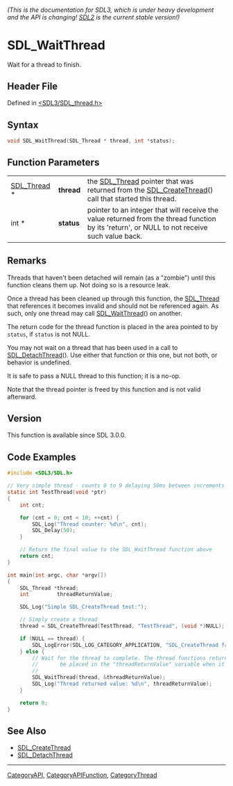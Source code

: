 ###### (This is the documentation for SDL3, which is under heavy development and the API is changing! [SDL2](https://wiki.libsdl.org/SDL2/) is the current stable version!)
# SDL_WaitThread

Wait for a thread to finish.

## Header File

Defined in [<SDL3/SDL_thread.h>](https://github.com/libsdl-org/SDL/blob/main/include/SDL3/SDL_thread.h)

## Syntax

```c
void SDL_WaitThread(SDL_Thread * thread, int *status);
```

## Function Parameters

|                            |            |                                                                                                                                              |
| -------------------------- | ---------- | -------------------------------------------------------------------------------------------------------------------------------------------- |
| [SDL_Thread](SDL_Thread) * | **thread** | the [SDL_Thread](SDL_Thread) pointer that was returned from the [SDL_CreateThread](SDL_CreateThread)() call that started this thread.        |
| int *                      | **status** | pointer to an integer that will receive the value returned from the thread function by its 'return', or NULL to not receive such value back. |

## Remarks

Threads that haven't been detached will remain (as a "zombie") until this
function cleans them up. Not doing so is a resource leak.

Once a thread has been cleaned up through this function, the
[SDL_Thread](SDL_Thread) that references it becomes invalid and should not
be referenced again. As such, only one thread may call
[SDL_WaitThread](SDL_WaitThread)() on another.

The return code for the thread function is placed in the area pointed to by
`status`, if `status` is not NULL.

You may not wait on a thread that has been used in a call to
[SDL_DetachThread](SDL_DetachThread)(). Use either that function or this
one, but not both, or behavior is undefined.

It is safe to pass a NULL thread to this function; it is a no-op.

Note that the thread pointer is freed by this function and is not valid
afterward.

## Version

This function is available since SDL 3.0.0.

## Code Examples

```c
#include <SDL3/SDL.h>

// Very simple thread - counts 0 to 9 delaying 50ms between increments
static int TestThread(void *ptr)
{
    int cnt;

    for (cnt = 0; cnt < 10; ++cnt) {
        SDL_Log("Thread counter: %d\n", cnt);
        SDL_Delay(50);
    }

    // Return the final value to the SDL_WaitThread function above
    return cnt;
}

int main(int argc, char *argv[])
{
    SDL_Thread *thread;
    int         threadReturnValue;

    SDL_Log("Simple SDL_CreateThread test:");

    // Simply create a thread
    thread = SDL_CreateThread(TestThread, "TestThread", (void *)NULL);

    if (NULL == thread) {
        SDL_LogError(SDL_LOG_CATEGORY_APPLICATION, "SDL_CreateThread failed: %s\n", SDL_GetError());
    } else {
        // Wait for the thread to complete. The thread functions return code will
        //       be placed in the "threadReturnValue" variable when it completes.
        //
        SDL_WaitThread(thread, &threadReturnValue);
        SDL_Log("Thread returned value: %d\n", threadReturnValue);
    }

    return 0;
}
```

## See Also

- [SDL_CreateThread](SDL_CreateThread)
- [SDL_DetachThread](SDL_DetachThread)

----
[CategoryAPI](CategoryAPI), [CategoryAPIFunction](CategoryAPIFunction), [CategoryThread](CategoryThread)

